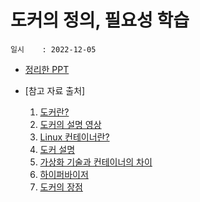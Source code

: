 # 도커의 정의, 필요성 학습
    일시    : 2022-12-05
    
   
    
* [정리한 PPT]( https://github.com/seuhong98/Study/blob/main/%EB%8F%84%EC%BB%A4%20%EA%B3%B5%EB%B6%80/2022-12-05%20%EB%8F%84%EC%BB%A4%EC%9D%98%20%EC%A0%95%EC%9D%98%2C%20%ED%95%84%EC%9A%94%EC%84%B1%20%ED%95%99%EC%8A%B5/%EB%8F%84%EC%BB%A4%EB%9E%80.pptx )  

* [참고 자료 출처]
    1. [도커란?]( https://awlhdla.tistory.com/152 )  
    2. [도커의 설명 영상]( https://www.youtube.com/watch?v=hWPv9LMlme8&t=577s&ab_channel=%EC%96%84%ED%8C%8D%ED%95%9C%EC%BD%94%EB%94%A9%EC%82%AC%EC%A0%84 )
    3. [Linux 컨테이너란?]( https://www.redhat.com/ko/topics/containers/whats-a-linux-container )
    4. [도커 설명]( https://velog.io/@markany/%EB%8F%84%EC%BB%A4%EC%97%90-%EB%8C%80%ED%95%9C-%EC%96%B4%EB%96%A4-%EA%B2%83-1.-%EB%8F%84%EC%BB%A4%EB%9E%80-%EB%AC%B4%EC%97%87%EC%9D%B8%EA%B0%80 )
    5. [가상화 기술과 컨테이너의 차이]( http://www.opennaru.com/cloud/virtualization-vs-container/ )
    6. [하이퍼바이저]( https://ko.wikipedia.org/wiki/%ED%95%98%EC%9D%B4%ED%8D%BC%EB%B0%94%EC%9D%B4%EC%A0%80 )
    7. [도커의 장점]( https://hanhyx.tistory.com/27 )
        
        
    

